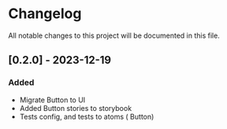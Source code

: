 # Changelog

All notable changes to this project will be documented in this file.

## [0.2.0] - 2023-12-19

### Added

- Migrate Button to UI
- Added Button stories to storybook
- Tests config, and tests to atoms ( Button)
